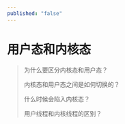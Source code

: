```yaml
---
published: "false"
---
```




# 用户态和内核态

> 为什么要区分内核态和用户态？
>
> 内核态和用户态之间是如何切换的？
>
> 什么时候会陷入内核态？
>
> 用户线程和内核线程的区别？

